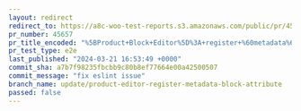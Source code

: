 ```yaml
---
layout: redirect
redirect_to: https://a8c-woo-test-reports.s3.amazonaws.com/public/pr/45657/e2e/index.html
pr_number: 45657
pr_title_encoded: "%5BProduct+Block+Editor%5D%3A+register+%60metadata%60+attribute+for+all+blocks"
pr_test_type: e2e
last_published: "2024-03-21 16:53:49 +0000"
commit_sha: a7b7f98235fbcbb9c80b8ef77664e00a42500507
commit_message: "fix eslint issue"
branch_name: update/product-editor-register-metadata-block-attribute
passed: false
---
```

